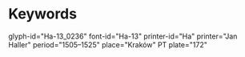 # Keywords
glyph-id="Ha-13_0236"
font-id="Ha-13"
printer-id="Ha"
printer="Jan Haller"
period="1505–1525"
place="Kraków"
PT plate="172"
